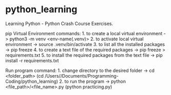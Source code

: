 # python_learning
Learning Python - Python Crash Course Exercises.


pip Virtual Environment commands:
    1. to create a local virtual environment -> python3 -m venv <env-name(.venv)>
    2. to activate local virtual environment -> source .venv/bin/activate
    3. to list all the installed packages -> pip freeze
    4. to create a text file of the required packages -> pip freeze > requirements.txt
    5. to install the required packages from the text file -> pip install -r requirements.txt


Run program command:
    1. change directory to the desired folder -> cd <folder_path>       (cd /Users/<username>/Documents/Programming-Coding/python_learning)
    2. to run the program -> python <file_path>/<file_name>.py            (python practicing.py)